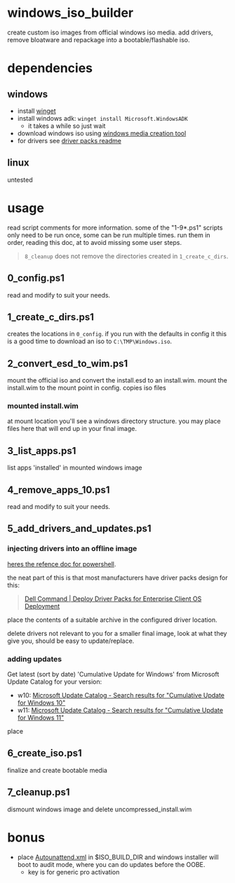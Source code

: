 # windows_iso_builder

create custom iso images from official windows iso media. add drivers, remove bloatware and repackage into a bootable/flashable iso. 


# dependencies 

## windows

* install [winget](https://docs.microsoft.com/en-us/windows/package-manager/winget/)
* install windows adk: `winget install Microsoft.WindowsADK`
  * it takes a while so just wait
* download windows iso using [windows media creation tool](https://go.microsoft.com/fwlink/?LinkId=691209)
* for drivers see [driver packs readme](./drivers/README.md)

## linux

untested


# usage
read script comments for more information. some of the "1-9*.ps1" scripts only need to be run once, some can be run multiple times. run them in order, reading this doc, at to avoid missing some user steps.

> `8_cleanup` does not remove the directories created in `1_create_c_dirs`. 

## 0_config.ps1
read and modify to suit your needs.

## 1_create_c_dirs.ps1
creates the locations in `0_config`. if you run with the defaults in config it this is a good time to download an iso to `C:\TMP\Windows.iso`.

## 2_convert_esd_to_wim.ps1
mount the official iso and convert the install.esd to an install.wim. mount the install.wim to the mount point in config.
copies iso files

### mounted install.wim
at mount location you'll see a windows directory structure. you may place files here that will end up in your final image.

## 3_list_apps.ps1
list apps 'installed' in mounted windows image

## 4_remove_apps_10.ps1
read and modify to suit your needs.

## 5_add_drivers_and_updates.ps1
### injecting drivers into an offline image
[heres the refence doc for powershell](https://docs.microsoft.com/en-us/powershell/module/dism/add-windowsdriver?view=windowsserver2022-ps).

the neat part of this is that most manufacturers have driver packs design for this:

> [Dell Command | Deploy Driver Packs for Enterprise Client OS Deployment](https://www.dell.com/support/kbdoc/en-us/000124139/dell-command-deploy-driver-packs-for-enterprise-client-os-deployment?lang=en)

place the contents of a suitable archive in the configured driver location.

delete drivers not relevant to you for a smaller final image, look at what they give you, should be easy to update/replace.


### adding updates
Get latest (sort by date) 	'Cumulative Update for Windows' from Microsoft Update Catalog for your version:
* w10: [Microsoft Update Catalog - Search results for "Cumulative Update for Windows 10"](https://www.catalog.update.microsoft.com/Search.aspx?q=Cumulative%20Update%20for%20Windows%2010)
* w11: [Microsoft Update Catalog - Search results for "Cumulative Update for Windows 11"](https://www.catalog.update.microsoft.com/Search.aspx?q=Cumulative%20Update%20for%20Windows%2011)

place 

## 6_create_iso.ps1
finalize and create bootable media

## 7_cleanup.ps1
dismount windows image and delete uncompressed_install.wim

# bonus
* place [Autounattend.xml](./files/Autounattend.xml) in $ISO_BUILD_DIR and windows installer will boot to audit mode, where you can do updates before the OOBE.
  * key is for generic pro activation
